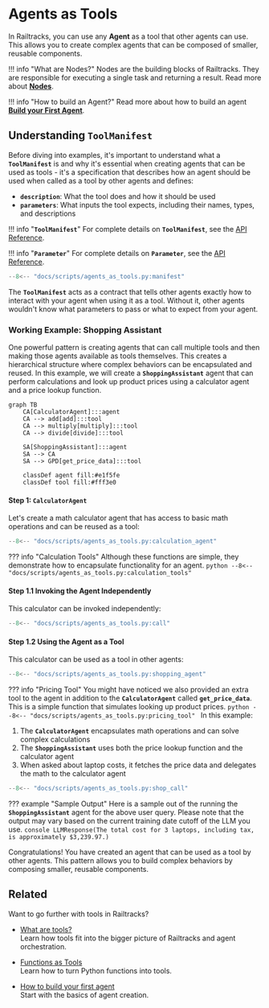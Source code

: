 # Agents as Tools

In Railtracks, you can use any **Agent** as a tool that other agents can use. This allows you to create complex agents that can be composed of smaller, reusable components. 

!!! info "What are Nodes?"
    Nodes are the building blocks of Railtracks. They are responsible for executing a single task and returning a result. Read more about [**Nodes**](../../system_internals/node.md).

!!! info "How to build an Agent?"
    Read more about how to build an agent [**Build your First Agent**](../../tutorials/byfa.md).

## Understanding **`ToolManifest`**

Before diving into examples, it's important to understand what a **`ToolManifest`** is and why it's essential when creating agents that can be used as tools - it's a specification that describes how an agent should be used when called as a tool by other agents and defines:

- **`description`**: What the tool does and how it should be used
- **`parameters`**: What inputs the tool expects, including their names, types, and descriptions

!!! info "**`ToolManifest`**"
    For complete details on **`ToolManifest`**, see the [API Reference](../../api_reference/railtracks.html#ToolManifest).

!!! info "**`Parameter`**"
    For complete details on **`Parameter`**, see the [API Reference](../../api_reference/railtracks/llm.html#Parameter).

```python
--8<-- "docs/scripts/agents_as_tools.py:manifest"
```

The **`ToolManifest`** acts as a contract that tells other agents exactly how to interact with your agent when using it as a tool. Without it, other agents wouldn't know what parameters to pass or what to expect from your agent.

### Working Example: Shopping Assistant

One powerful pattern is creating agents that can call multiple tools and then making those agents available as tools themselves. This creates a hierarchical structure where complex behaviors can be encapsulated and reused. In this example, we will create a **`ShoppingAssistant`** agent that can perform calculations and look up product prices using a calculator agent and a price lookup function.

```mermaid
graph TB
    CA[CalculatorAgent]:::agent
    CA --> add[add]:::tool
    CA --> multiply[multiply]:::tool
    CA --> divide[divide]:::tool

    SA[ShoppingAssistant]:::agent
    SA --> CA
    SA --> GPD[get_price_data]:::tool
    
    classDef agent fill:#e1f5fe
    classDef tool fill:#fff3e0
```

#### Step 1: **`CalculatorAgent`**

Let's create a math calculator agent that has access to basic math operations and can be reused as a tool:

```python
--8<-- "docs/scripts/agents_as_tools.py:calculation_agent"
```

??? info "Calculation Tools"
    Although these functions are simple, they demonstrate how to encapsulate functionality for an agent.
    ```python
    --8<-- "docs/scripts/agents_as_tools.py:calculation_tools"
    ```

#### Step 1.1 Invoking the Agent Independently

This calculator can be invoked independently:

```python
--8<-- "docs/scripts/agents_as_tools.py:call"
```

#### Step 1.2 Using the Agent as a Tool

This calculator can be used as a tool in other agents:

```python
--8<-- "docs/scripts/agents_as_tools.py:shopping_agent"
```
??? info "Pricing Tool"
    You might have noticed we also provided an extra tool to the agent in addition to the **`CalculatorAgent`** called **`get_price_data`**. This is a simple function that simulates looking up product prices.
    ```python
    --8<-- "docs/scripts/agents_as_tools.py:pricing_tool"
    ```
In this example: <br>
1. The **`CalculatorAgent`** encapsulates math operations and can solve complex calculations <br>
2. The **`ShoppingAssistant`** uses both the price lookup function and the calculator agent <br>
3. When asked about laptop costs, it fetches the price data and delegates the math to the calculator agent <br>
```python
--8<-- "docs/scripts/agents_as_tools.py:shop_call"
```
??? example "Sample Output"
    Here is a sample out of the running the **`ShoppingAssistant`** agent for the above user query. Please note that the output may vary based on the current training date cutoff of the LLM you use.
    ```console
    LLMResponse(The total cost for 3 laptops, including tax, is approximately $3,239.97.)
    ```

Congratulations! You have created an agent that can be used as a tool by other agents. This pattern allows you to build complex behaviors by composing smaller, reusable components.

## Related

Want to go further with tools in Railtracks?

* [What are tools?](../tools/tools.md) <br>
  Learn how tools fit into the bigger picture of Railtracks and agent orchestration.

* [Functions as Tools](./functions_as_tools.md) <br>
  Learn how to turn Python functions into tools.

* [How to build your first agent](../../tutorials/byfa.md) <br>
  Start with the basics of agent creation.
